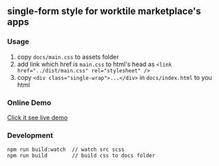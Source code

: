 ## single-form style for worktile marketplace's apps

### Usage

1. copy `docs/main.css` to assets folder
2. add link which href is `main.css` to html's head as `<link href="../dist/main.css" rel="stylesheet" />`
3. copy `<div class="single-wrap">...</div>` in `docs/index.html` to you html

### Online Demo

[Click it see live demo](https://worktile.github.io/single-form/index.html)

### Development

```
npm run build:watch  // watch src scss
npm run build        // build css to docs folder
```
